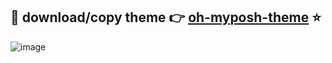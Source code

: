 ## 🐣 download/copy theme 👉 [oh-myposh-theme](https://github.com/mhimranhossain/pushon-oh-myposh-theme/blob/e8c3411111ce004a3250a570d370f9107084ff40/pushon2.opm.json) ⭐

![image](https://user-images.githubusercontent.com/50992812/151379892-7651e22e-8f95-4e74-8969-d290a54b60ec.png)

